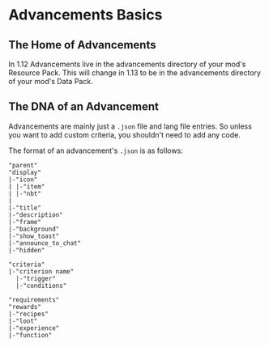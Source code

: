 Advancements Basics
===================

The Home of Advancements
------------------------

In 1.12 Advancements live in the advancements directory of your mod's Resource Pack. This will change in 1.13 to be in the advancements directory of your mod's Data Pack.

The DNA of an Advancement
-------------------------

Advancements are mainly just a `.json` file and lang file entries. So unless you want to add custom criteria, you shouldn't need to add any code.

The format of an advancement's `.json` is as follows:

```
"parent"
"display"
|-"icon" 
| |-"item"
| |-"nbt"
|
|-"title"
|-"description"
|-"frame"
|-"background"
|-"show_toast"
|-"announce_to_chat"
|-"hidden"

"criteria"
|-"criterion name"
  |-"trigger"
  |-"conditions"

"requirements"
"rewards"
|-"recipes"
|-"loot"
|-"experience"
|-"function"
```